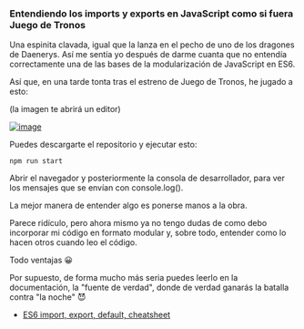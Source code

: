 ### Entendiendo los imports y exports en JavaScript como si fuera Juego de Tronos

Una espinita clavada, igual que la lanza en el pecho de uno de los dragones de Daenerys. Así me sentía yo después de darme cuanta que no entendía correctamente una de las bases de la modularización de JavaScript en ES6.

Así que, en una tarde tonta tras el estreno de Juego de Tronos, he jugado a esto:

(la imagen te abrirá un editor)

[![image](https://github.com/webreactiva-devs/game-of-thrones-javascript-import-export-examples/assets/1122071/65ac89a3-d32c-42e3-aaef-05fb311e995e)](https://codesandbox.io/embed/oqnyw63255?fontsize=14&hidenavigation=1&module=%2Fsrc%2Findex.js&theme=dark&view=editor)


Puedes descargarte el repositorio  y ejecutar esto:

`npm run start`

Abrir el navegador y posteriormente la consola de desarrollador, para ver los mensajes que se envían con console.log().

La mejor manera de entender algo es ponerse manos a la obra.

Parece ridículo, pero ahora mismo ya no tengo dudas de como debo incorporar mi código en formato modular y, sobre todo, entender como lo hacen otros cuando leo el código.

Todo ventajas 😀

Por supuesto, de forma mucho más seria puedes leerlo en la documentación, la "fuente de verdad", donde de verdad ganarás la batalla contra "la noche" 😈

- [ES6 import, export, default, cheatsheet](https://hackernoon.com/import-export-default-require-commandjs-javascript-nodejs-es6-vs-cheatsheet-different-tutorial-example-5a321738b50f)

